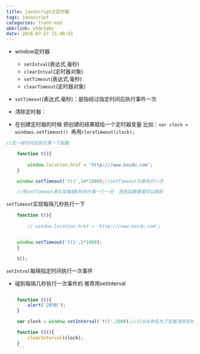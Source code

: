 ```yaml
---
title: javascript之定时器
tags: javascript
categories: front-end
abbrlink: e59c5ebc
date: 2016-07-27 11:40:43
---
```


- window定时器

   - `setIntval`(表达式,毫秒)
  - `clearIntval`(定时器对象)
  - `setTimeout`(表达式,毫秒)
  - `clearTimeout`(定时器对象)
 <!--more-->
 
- `setTimeout`(表达式,毫秒)：是指经过指定时间后执行事件一次
 
- 清除定时器：
 
- 在创建定时器的时候 把创建的结果赋给一个定时器变量 比如：`var clock = windows.setTimeout() `再用`cleraTimeout(clock);`

```js
//定一段时间后执行某一个函数

	function t(){
		 
		window.location.href = 'http:///www.baidu.com';
	}

	window.setTimeout('t()',10*1000);//setTimeout只是执行一次

	//用setTimeout来实现每隔5秒执行某一个一次  放到函数里面可以做到

```

`setTimeout`实现每隔几秒执行一下

```js
	function t(){
		 
		// window.location.href = 'http:///www.baidu.com';


	window.setTimeout('t()',2*1000);
	}

	t();

```

`setIntval`每隔指定时间执行一次事件

- 碰到每隔几秒执行一次事件的 推荐用setInterval

```js

	function t(){
		alert('2秒到');
	}

	var clock = window.setInterval('t()',2000);//clock命名为了后面消除定时器用到 这个变量是指向定时器

	function t1(){
		clearInterval(clock);
	}
    ```

